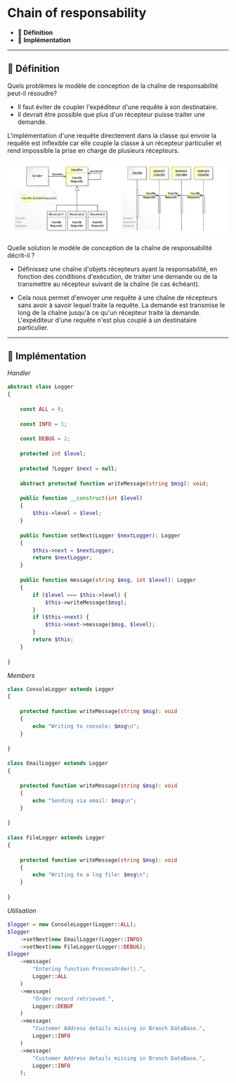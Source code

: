 # Chain of responsability

*  🔖 **Définition**
*  🔖 **Implémentation**

___

## 📑 Définition

Quels problèmes le modèle de conception de la chaîne de responsabilité peut-il résoudre?

* Il faut éviter de coupler l'expéditeur d'une requête à son destinataire.
* Il devrait être possible que plus d'un récepteur puisse traiter une demande.

L'implémentation d'une requête directement dans la classe qui envoie la requête est inflexible car elle couple la classe à un récepteur particulier et rend impossible la prise en charge de plusieurs récepteurs.

![image](https://raw.githubusercontent.com/seeren-training/Design-Pattern/master/wiki/resources/Chain-of-responsability.jpg)

Quelle solution le modèle de conception de la chaîne de responsabilité décrit-il ?

* Définissez une chaîne d'objets récepteurs ayant la responsabilité, en fonction des conditions d'exécution, de traiter une demande ou de la transmettre au récepteur suivant de la chaîne (le cas échéant).

* Cela nous permet d'envoyer une requête à une chaîne de récepteurs sans avoir à savoir lequel traite la requête. La demande est transmise le long de la chaîne jusqu'à ce qu'un récepteur traite la demande. L'expéditeur d'une requête n'est plus couplé à un destinataire particulier.

___

## 📑 Implémentation

*Handler*

```php
abstract class Logger
{

    const ALL = 0;

    const INFO = 1;

    const DEBUG = 2;

    protected int $level;

    protected ?Logger $next = null;

    abstract protected function writeMessage(string $msg): void;

    public function __construct(int $level)
    {
        $this->level = $level;
    }

    public function setNext(Logger $nextLogger): Logger
    {
        $this->next = $nextLogger;
        return $nextLogger;
    }

    public function message(string $msg, int $level): Logger
    {
        if ($level === $this->level) {
            $this->writeMessage($msg);
        }
        if ($this->next) {
            $this->next->message($msg, $level);
        }
        return $this;
    }

}
```

*Members*

```php
class ConsoleLogger extends Logger
{

    protected function writeMessage(string $msg): void
    {
        echo "Writing to console: $msg\n";
    }

}

class EmailLogger extends Logger
{

    protected function writeMessage(string $msg): void
    {
        echo "Sending via email: $msg\n";
    }

}

class FileLogger extends Logger
{

    protected function writeMessage(string $msg): void
    {
        echo "Writing to a log file: $msg\n";
    }

}
```

*Utilisation*

```php
$logger = new ConsoleLogger(Logger::ALL);
$logger
    ->setNext(new EmailLogger(Logger::INFO)
    ->setNext(new FileLogger(Logger::DEBUG);
$logger
    ->message(
        "Entering function ProcessOrder().", 
        Logger::ALL
    )
    ->message(
        "Order record retrieved.",
        Logger::DEBUF
    )
    ->message(
        "Customer Address details missing in Branch DataBase.",
        Logger::INFO
    )
    ->message(
        "Customer Address details missing in Branch DataBase.",
        Logger::INFO
    );
```